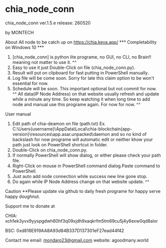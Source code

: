 # chia_node_conn

chia_node_conn ver.1.5.e release: 260520

by MONTECH

About
All node to be catch up on https://chia.keva.app/
*** Completability on Windows 10 ***
1. [chia_node_conn] is python lite programe, no GUI, no CLI, no Brain!! meaning not matter to use it. ^^
2. Easy to use it just Double-Click on file (chia_node_conn.py).
3. Result will put on clipboard for fast putting in PowerShell manually.
4. Log file will be come soon. Sorry for late this claim option to be won't essential for now.
5. Schedule will be soon. This important optional but not commit for now. ^^ All data(IP Node Address) on that website usually refresh and update while a minute any time. So keep watching it when long time to add node and manual use this programe again. For now for now. ^^

User manual
1. Edit path of chia-deamon on file (path.txt) Ex. C:\Users\{username}\AppData\Local\chia-blockchain\{app-version}\resources\app.asar.unpacked\daemon and so no kind of backslash for now programe will automatic edit or neither khow your path just look on PowerShell shortcut in folder.
2. Double-Click on chia_node_conn.py.
3. If normally PowerShell will show dialog, or either please check your path file.
4. Right-Click on mouse in PowerShell command dialog.Paste command to PowerShell.
5. Just auto add node connection while success new line gone stop.
6. Do again while IP Node Address change on that website update. ^^

Caution
**Please update via github to daily fresh programe for happy serve happy doughnut.

Support me to donate at

CHIA: xch1ek3yvx9yyspgdwh60hf3q09xjdh9xaqkrfm5tm69cu5j4y6exw0qd8alxr

BSC: 0xd816E919AA8A93d84B337D137301eF27ead44f42

Contact me
email: mondaro23@gmail.com
website: agoodmany.world
